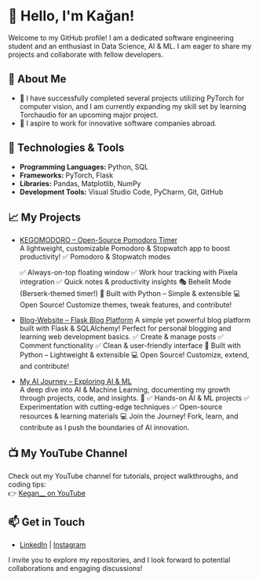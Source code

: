 # 👋 Hello, I'm Kağan!  

Welcome to my GitHub profile! I am a dedicated software engineering student and an enthusiast in Data Science, AI & ML. I am eager to share my projects and collaborate with fellow developers.  

## 🚀 About Me  
- 🌱 I have successfully completed several projects utilizing PyTorch for computer vision, and I am currently expanding my skill set by learning Torchaudio for an upcoming major project.  
- 💼 I aspire to work for innovative software companies abroad.  

## 🔧 Technologies & Tools  
- **Programming Languages:** Python, SQL  
- **Frameworks:** PyTorch, Flask  
- **Libraries:** Pandas, Matplotlib, NumPy  
- **Development Tools:** Visual Studio Code, PyCharm, Git, GitHub  

## 📈 My Projects  
- [KEGOMODORO – Open-Source Pomodoro Timer](https://github.com/Kagankakao/KEGOMODORO)  
  A lightweight, customizable Pomodoro & Stopwatch app to boost productivity! 
  ✅ Pomodoro & Stopwatch modes
  
  ✅ Always-on-top floating window
  ✅ Work hour tracking with Pixela integration
  ✅ Quick notes & productivity insights
  🎭 Behelit Mode (Berserk-themed timer!)
  🐍 Built with Python – Simple & extensible
  💻 Open Source! Customize themes, tweak features, and contribute!

- [Blog-Website – Flask Blog Platform](https://github.com/Kagankakao/Blog-Website)
  A simple yet powerful blog platform built with Flask & SQLAlchemy! Perfect for personal blogging and learning web development basics.
  ✅ Create & manage posts
  ✅ Comment functionality
  ✅ Clean & user-friendly interface
  🐍 Built with Python – Lightweight & extensible
  💻 Open Source! Customize, extend, and contribute! 

- [My AI Journey – Exploring AI & ML](https://github.com/Kagankakao/My-AI-Journey)  
  A deep dive into AI & Machine Learning, documenting my growth through projects, code, and insights. 🚀
  ✅ Hands-on AI & ML projects
  ✅ Experimentation with cutting-edge techniques
  ✅ Open-source resources & learning materials
  💻 Join the Journey! Fork, learn, and contribute as I push the boundaries of AI innovation. 

## 📺 My YouTube Channel  
Check out my YouTube channel for tutorials, project walkthroughs, and coding tips:  
👉 [Kegan__ on YouTube](https://www.youtube.com/@Kegan__)  

## 📫 Get in Touch  
- [LinkedIn](https://www.linkedin.com/in/ka%C4%9Fan-ar%C4%B1ba%C5%9F-b8a8b6214/) | [Instagram](https://www.instagram.com/aribaskagan/)  

I invite you to explore my repositories, and I look forward to potential collaborations and engaging discussions!  

